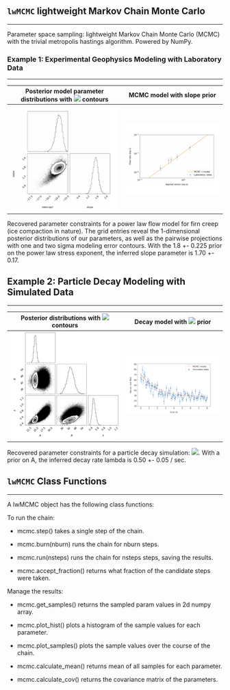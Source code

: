 ## `lwMCMC` lightweight Markov Chain Monte Carlo

---

Parameter space sampling: lightweight Markov Chain Monte Carlo (MCMC) with the trivial metropolis hastings algorithm. Powered by NumPy. 

### Example 1: Experimental Geophysics Modeling with Laboratory Data

---

Posterior model parameter distributions with <img src="https://render.githubusercontent.com/render/math?math=\sigma"> contours | MCMC model with slope prior
:---------------------------------:|:----------------------------------------:
![](examples/data/ice_corner.png) | ![](examples/data/ice_scatter.png)

Recovered parameter constraints for a power law flow model for firn creep (ice compaction in nature). The grid entries reveal the 1-dimensional posterior distributions of our parameters, as well as the pairwise projections with one and two sigma modeling error contours. With the 1.8 +- 0.225 prior on the power law stress exponent, the inferred slope parameter is 1.70 +- 0.17.

## Example 2: Particle Decay Modeling with Simulated Data

---

Posterior distributions with <img src="https://render.githubusercontent.com/render/math?math=\sigma"> contours | Decay model with <img src="https://render.githubusercontent.com/render/math?math=\lambda"> prior
:---------------------------------:|:----------------------------------------:
![](examples/data/gridsims.png) | ![](examples/data/sims.png)


Recovered parameter constraints for a particle decay simulation: <img src="https://render.githubusercontent.com/render/math?math=\R(t) = A + B e^{-\lambda t}">. With a prior on A, the inferred decay rate lambda is 0.50 +- 0.05 / sec.

## `lwMCMC` Class Functions 

---

A lwMCMC object has the following class functions:

To run the chain:
        
* mcmc.step() takes a single step of the chain.

* mcmc.burn(nburn) runs the chain for nburn steps.

* mcmc.run(nsteps) runs the chain for nsteps steps, saving the results.

* mcmc.accept_fraction() returns what fraction of the candidate steps
            were taken.
            
Manage the results:

* mcmc.get_samples() returns the sampled param values in 2d numpy array.

* mcmc.plot_hist() plots a histogram of the sample values for each
            parameter.
   
* mcmc.plot_samples() plots the sample values over the course of the 
            chain.
            
* mcmc.calculate_mean() returns mean of all samples for each parameter.

* mcmc.calculate_cov() returns the covariance matrix of the parameters.
